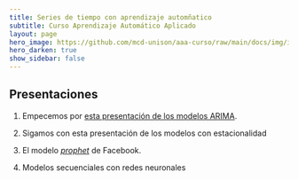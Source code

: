 ```yaml
---
title: Series de tiempo con aprendizaje automñatico
subtitle: Curso Aprendizaje Automático Aplicado
layout: page
hero_image: https://github.com/mcd-unison/aaa-curso/raw/main/docs/img/intro-banner.jpeg
hero_darken: true
show_sidebar: false
---
```


## Presentaciones 

1. Empecemos por [esta presentación de los modelos ARIMA](https://github.com/mcd-unison/aaa-curso/raw/main/slides/ARIMA-slides.pdf).

2. Sigamos con esta presentación de los modelos con estacionalidad

3. El modelo [*prophet*](https://facebook.github.io/prophet/) de Facebook.

4. Modelos secuenciales con redes neuronales

